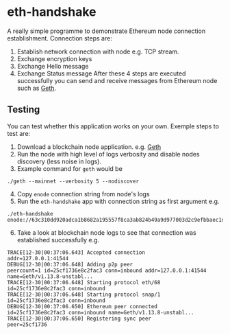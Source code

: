# eth-handshake

A really simple programme to demonstrate Ethereum node connection establishment.
Connection steps are:
1. Establish network connection with node e.g. TCP stream.
2. Exchange encryption keys
3. Exchange Hello message
4. Exchange Status message
After these 4 steps are executed successfully you can send and receive messages from Ethereum node such as [Geth](https://github.com/ethereum/go-ethereum).

## Testing

You can test whether this application works on your own.
Exemple steps to test are:
1. Download a blockchain node application. e.g. [Geth](https://github.com/ethereum/go-ethereum)
2. Run the node with high level of logs verbosity and disable nodes discovery (less noise in logs).
3. Example command for `geth` would be
```
./geth --mainnet --verbosity 5 --nodiscover
```
4. Copy `enode` connection string from node's logs
5. Run the `eth-handshake` app with connection string as first argument
e.g. 
```
./eth-handshake enode://63c310dd920adca1b8682a195557f8ca3ab824b49a9d977003d2c9efbbaec1d4bd3f838ae80676f6349eaea59e8f3db85544f4ecd1a550323f90b6ee55282a18@127.0.0.1:30303
```
6. Take a look at blockchain node logs to see that connection was established successfully
e.g.
```
TRACE[12-30|00:37:06.643] Accepted connection                      addr=127.0.0.1:41544 
DEBUG[12-30|00:37:06.648] Adding p2p peer                          peercount=1 id=25cf1736e8c2fac3 conn=inbound addr=127.0.0.1:41544 name=Geth/v1.13.8-unstabl...
TRACE[12-30|00:37:06.648] Starting protocol eth/68                 id=25cf1736e8c2fac3 conn=inbound
TRACE[12-30|00:37:06.648] Starting protocol snap/1                 id=25cf1736e8c2fac3 conn=inbound
DEBUG[12-30|00:37:06.650] Ethereum peer connected                  id=25cf1736e8c2fac3 conn=inbound name=Geth/v1.13.8-unstabl...
TRACE[12-30|00:37:06.650] Registering sync peer                    peer=25cf1736
```
